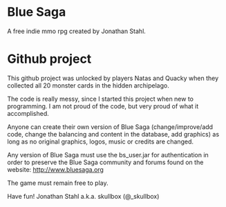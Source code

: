 Blue Saga
=========

A free indie mmo rpg created by Jonathan Stahl.

Github project
==============
This github project was unlocked by players Natas and Quacky 
when they collected all 20 monster cards in the hidden archipelago.

The code is really messy, since I started this project when new to programming.
I am not proud of the code, but very proud of what it accomplished. 

Anyone can create their own version of Blue Saga (change/improve/add code, change the balancing and content in the database, add graphics) as long as no original graphics, logos, music or credits are changed.

Any version of Blue Saga must use the bs_user.jar for authentication in order
to preserve the Blue Saga community and forums found on the website:
http://www.bluesaga.org

The game must remain free to play.

Have fun!
Jonathan Stahl a.k.a. skullbox (@_skullbox)